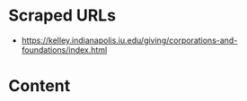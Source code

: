 # Scraped URLs
- https://kelley.indianapolis.iu.edu/giving/corporations-and-foundations/index.html

# Content
